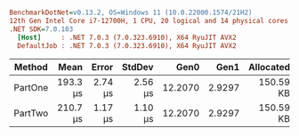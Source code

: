 ``` ini

BenchmarkDotNet=v0.13.2, OS=Windows 11 (10.0.22000.1574/21H2)
12th Gen Intel Core i7-12700H, 1 CPU, 20 logical and 14 physical cores
.NET SDK=7.0.103
  [Host]     : .NET 7.0.3 (7.0.323.6910), X64 RyuJIT AVX2
  DefaultJob : .NET 7.0.3 (7.0.323.6910), X64 RyuJIT AVX2


```
|  Method |     Mean |   Error |  StdDev |    Gen0 |   Gen1 | Allocated |
|-------- |---------:|--------:|--------:|--------:|-------:|----------:|
| PartOne | 193.3 μs | 2.74 μs | 2.56 μs | 12.2070 | 2.9297 | 150.59 KB |
| PartTwo | 210.7 μs | 1.17 μs | 1.10 μs | 12.2070 | 2.9297 | 150.59 KB |

